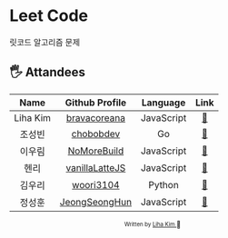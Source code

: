 # Leet Code

릿코드 알고리즘 문제

## 🖐 Attandees

|   Name   |                    Github Profile                    |  Language  |                Link                |
| :------: | :--------------------------------------------------: | :--------: | :--------------------------------: |
| Liha Kim |   [bravacoreana](https://github.com/bravacoreana)    | JavaScript |  [:link:](bravacoreana/README.md)  |
|  조성빈  |      [chobobdev](https://github.com/chobobdev)       |     Go     |   [:link:](chobobdev/README.md)    |
|  이우림  |    [NoMoreBuild](https://github.com/NoMoreBuild)     | JavaScript |  [:link:](nomorebuild/README.md)   |
|   헨리   |     [vanillaLatteJS](https://github.com/devgony)     | JavaScript | [:link:](vanillaLatteJS/README.md) |
|  김우리  |      [woori3104](https://github.com/woori3104)       |   Python   |   [:link:](woori3104/README.md)    |
|  정성훈  | [JeongSeongHun](https://github.com/JeongSeongHun054) | JavaScript | [:link:](JeongSeongHun/README.md)  |

<div align="center">

<sub><sup>Written by <a href="https://github.com/bravacoreana">Liha Kim </a></sup></sub><small>🍑</small>

</div>
